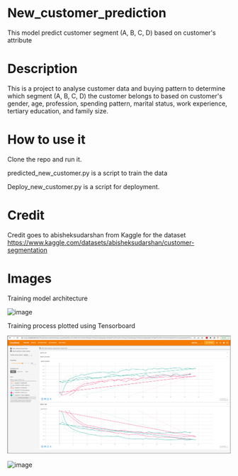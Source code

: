 
 # New_customer_prediction
 This model predict customer segment (A, B, C, D) based on customer's attribute


# Description
This is a project to analyse customer data and buying pattern to determine which segment (A, B, C, D) the customer belongs to based on customer's gender, age, profession, spending pattern, marital status, work experience, tertiary education, and family size. 


# How to use it
Clone the repo and run it.

predicted_new_customer.py is a script to train the data

Deploy_new_customer.py is a script for deployment.


# Credit
Credit goes to abisheksudarshan from Kaggle for the dataset
https://www.kaggle.com/datasets/abisheksudarshan/customer-segmentation


# Images

Training model architecture

![image](image/model_accuracy.png)




Training process plotted using Tensorboard

![image](image/tensorboard.png)





![image](image/predicted_label.png)

